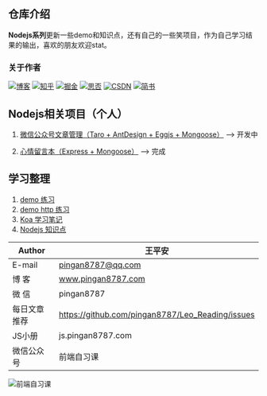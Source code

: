 ## 仓库介绍
**Nodejs系列**更新一些demo和知识点，还有自己的一些笑项目，作为自己学习结果的输出，喜欢的朋友欢迎stat。  

### 关于作者
[![博客](http://images.pingan8787.com/icon_my1.png)](http://www.pingan8787.com)
[![知乎](http://images.pingan8787.com/icon_zhihu1.png)](https://zhuanlan.zhihu.com/cute-javascript)
[![掘金](http://images.pingan8787.com/icon_juejin2.png)](https://juejin.im/user/586fc337a22b9d0058807d53/posts)
[![思否](http://images.pingan8787.com/icon_sf1.png)](https://segmentfault.com/blog/pingan8787)
[![CSDN](http://images.pingan8787.com/icon_csdn1.png)](https://blog.csdn.net/qq_36380426)
[![简书](http://images.pingan8787.com/icon_jianshu1.png)](https://www.jianshu.com/u/2ec5d94afd60)


## Nodejs相关项目（个人）
1. [微信公众号文章管理（Taro + AntDesign + Eggjs + Mongoose）](https://github.com/pingan8787/Leo_WX) --> 开发中

2. [心情留言本（Express + Mongoose）](https://github.com/pingan8787/Leo_Nodejs/tree/master/express/express%2Bmongoose%20%E6%97%A5%E8%AE%B0%E6%9C%AC) --> 完成

## 学习整理
1. [demo 练习](https://github.com/pingan8787/Leo_Nodejs/tree/master/0-demo)
2. [demo http 练习](https://github.com/pingan8787/Leo_Nodejs/tree/master/1-http)
3. [Koa 学习笔记](https://github.com/pingan8787/Leo_Nodejs/tree/master/koa)
4. [Nodejs 知识点](https://github.com/pingan8787/Leo_Nodejs/tree/master/2-%E7%9F%A5%E8%AF%86%E7%82%B9)


|Author|王平安|
|---|---|
|E-mail|pingan8787@qq.com|
|博  客|www.pingan8787.com|
|微  信|pingan8787|
|每日文章推荐|https://github.com/pingan8787/Leo_Reading/issues|
|JS小册|js.pingan8787.com|
|微信公众号|前端自习课|


![前端自习课](https://user-gold-cdn.xitu.io/2019/2/16/168f49f0238191ca?w=1078&h=647&f=png&s=282515)